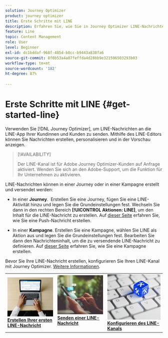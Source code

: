 ```yaml
---
solution: Journey Optimizer
product: journey optimizer
title: Erste Schritte mit LINE
description: Erfahren Sie, wie Sie in Journey Optimizer LINE-Nachrichten erstellen und versenden
feature: Line
topic: Content Management
role: User
level: Beginner
exl-id: dc1bddaf-968f-405d-b8cc-b9443a838fa6
source-git-commit: 8f0b53a4a07feffda4d28bb9e321596503293b03
workflow-type: tm+mt
source-wordcount: '182'
ht-degree: 87%

---
```


# Erste Schritte mit LINE {#get-started-line}

Verwenden Sie [!DNL Journey Optimizer], um LINE-Nachrichten an die LINE-App Ihrer Kundinnen und Kunden zu senden. Mithilfe des LINE-Editors können Sie Nachrichten erstellen, personalisieren und in der Vorschau anzeigen.

>[!AVAILABILITY]
>
>Der LINE-Kanal ist für Adobe Journey Optimizer-Kunden auf Anfrage aktiviert. Wenden Sie sich an den Adobe-Support, um die Funktion für Ihr Unternehmen zu aktivieren.

LINE-Nachrichten können in einer Journey oder in einer Kampagne erstellt und versendet werden:

* In einer **Journey**.  Erstellen Sie eine Journey, fügen Sie eine LINE-Aktivität hinzu und legen Sie die Grundeinstellungen fest. Wechseln Sie dann in den rechten Bereich **[!UICONTROL Aktionen: LINE]**, um den Inhalt für die LINE-Nachricht zu erstellen. Auf [dieser Seite](../building-journeys/journey-gs.md) erfahren Sie, wie Sie eine Push-Nachricht erstellen.

* In einer **Kampagne**. Erstellen Sie eine Kampagne, wählen Sie LINE als Aktion aus und legen Sie die Grundeinstellungen fest. Bearbeiten Sie dann den Nachrichteninhalt, um die zu versendende LINE-Nachricht zu definieren. Auf [dieser Seite](../campaigns/create-campaign.md#configure) erfahren Sie, wie Sie eine Kampagne erstellen.

Bevor Sie Ihre LINE-Nachricht erstellen, konfigurieren Sie Ihren LINE-Kanal mit Journey Optimizer. [Weitere Informationen](line-configuration.md).

<table style="table-layout:fixed"><tr style="border: 0;">
<td>
<a href="create-line.md">
<img alt="Lead" src="../assets/do-not-localize/sms-create.jpeg">
</a>
<div><a href="create-line.md"><strong>Erstellen Ihrer ersten LINE-Nachricht</strong>
</div>
</td>
<td>
<a href="send-line.md">
<img alt="Gelegentlich" src="../assets/do-not-localize/sms-sending.jpg">
</a>
<div>
<a href="send-line.md"><strong>Senden einer LINE-Nachricht</strong></a>
</div>
<p></td>
<td>
<a href="line-configuration.md">
<img alt="Gelegentlich" src="../assets/do-not-localize/inapp-config.jpg">
<div>
<a href="line-configuration.md"><strong>Konfigurieren des LINE-Kanals</strong>
</a>
</div>
</td>
</tr></table>
